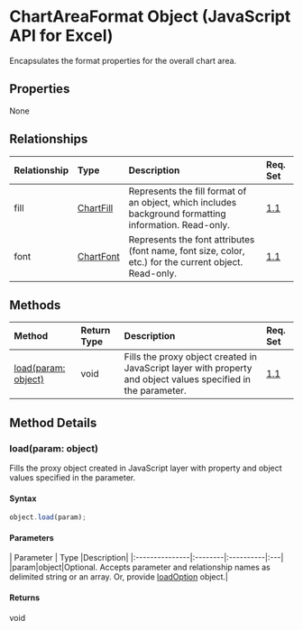 # ChartAreaFormat Object (JavaScript API for Excel)

Encapsulates the format properties for the overall chart area.

## Properties

None

## Relationships
| Relationship | Type	|Description| Req. Set|
|:---------------|:--------|:----------|:----|
|fill|[ChartFill](chartfill.md)|Represents the fill format of an object, which includes background formatting information. Read-only.|[1.1](../requirement-sets/excel-api-requirement-sets.md)|
|font|[ChartFont](chartfont.md)|Represents the font attributes (font name, font size, color, etc.) for the current object. Read-only.|[1.1](../requirement-sets/excel-api-requirement-sets.md)|

## Methods

| Method		   | Return Type	|Description| Req. Set|
|:---------------|:--------|:----------|:----|
|[load(param: object)](#loadparam-object)|void|Fills the proxy object created in JavaScript layer with property and object values specified in the parameter.|[1.1](../requirement-sets/excel-api-requirement-sets.md)|

## Method Details


### load(param: object)
Fills the proxy object created in JavaScript layer with property and object values specified in the parameter.

#### Syntax
```js
object.load(param);
```

#### Parameters
| Parameter	   | Type	|Description|
|:---------------|:--------|:----------|:---|
|param|object|Optional. Accepts parameter and relationship names as delimited string or an array. Or, provide [loadOption](loadoption.md) object.|

#### Returns
void
